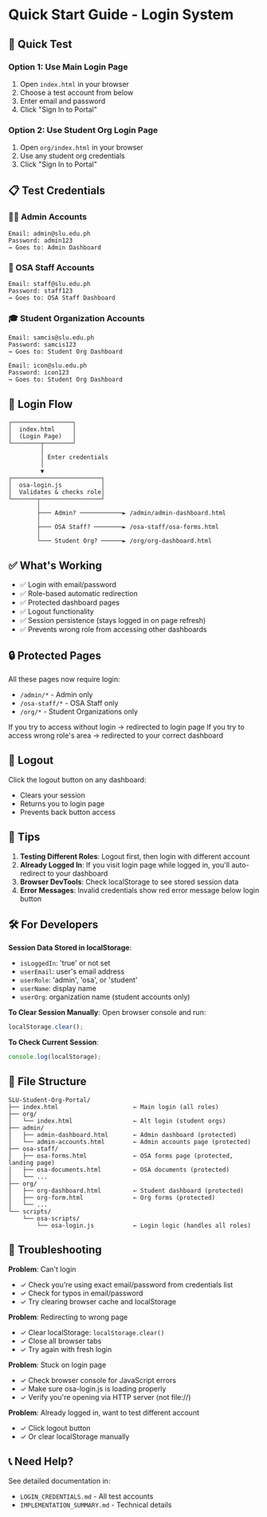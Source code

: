 # Quick Start Guide - Login System

## 🚀 Quick Test

### Option 1: Use Main Login Page
1. Open `index.html` in your browser
2. Choose a test account from below
3. Enter email and password
4. Click "Sign In to Portal"

### Option 2: Use Student Org Login Page
1. Open `org/index.html` in your browser
2. Use any student org credentials
3. Click "Sign In to Portal"

## 📋 Test Credentials

### 👨‍💼 Admin Accounts
```
Email: admin@slu.edu.ph
Password: admin123
→ Goes to: Admin Dashboard
```

### 👔 OSA Staff Accounts
```
Email: staff@slu.edu.ph
Password: staff123
→ Goes to: OSA Staff Dashboard
```

### 🎓 Student Organization Accounts
```
Email: samcis@slu.edu.ph
Password: samcis123
→ Goes to: Student Org Dashboard

Email: icon@slu.edu.ph
Password: icon123
→ Goes to: Student Org Dashboard
```

## 🔄 Login Flow

```
┌─────────────────┐
│  index.html     │
│  (Login Page)   │
└────────┬────────┘
         │
         │ Enter credentials
         │
         ▼
┌─────────────────────────┐
│  osa-login.js           │
│  Validates & checks role│
└───────┬─────────────────┘
        │
        ├─── Admin? ────────────► /admin/admin-dashboard.html
        │
        ├─── OSA Staff? ────────► /osa-staff/osa-forms.html
        │
        └─── Student Org? ──────► /org/org-dashboard.html
```

## ✅ What's Working

- ✅ Login with email/password
- ✅ Role-based automatic redirection
- ✅ Protected dashboard pages
- ✅ Logout functionality
- ✅ Session persistence (stays logged in on page refresh)
- ✅ Prevents wrong role from accessing other dashboards

## 🔒 Protected Pages

All these pages now require login:
- `/admin/*` - Admin only
- `/osa-staff/*` - OSA Staff only  
- `/org/*` - Student Organizations only

If you try to access without login → redirected to login page
If you try to access wrong role's area → redirected to your correct dashboard

## 🚪 Logout

Click the logout button on any dashboard:
- Clears your session
- Returns you to login page
- Prevents back button access

## 🎯 Tips

1. **Testing Different Roles**: Logout first, then login with different account
2. **Already Logged In**: If you visit login page while logged in, you'll auto-redirect to your dashboard
3. **Browser DevTools**: Check localStorage to see stored session data
4. **Error Messages**: Invalid credentials show red error message below login button

## 🛠️ For Developers

**Session Data Stored in localStorage**:
- `isLoggedIn`: 'true' or not set
- `userEmail`: user's email address
- `userRole`: 'admin', 'osa', or 'student'
- `userName`: display name
- `userOrg`: organization name (student accounts only)

**To Clear Session Manually**:
Open browser console and run:
```javascript
localStorage.clear();
```

**To Check Current Session**:
```javascript
console.log(localStorage);
```

## 📁 File Structure

```
SLU-Student-Org-Portal/
├── index.html                     ← Main login (all roles)
├── org/
│   └── index.html                 ← Alt login (student orgs)
├── admin/
│   ├── admin-dashboard.html       ← Admin dashboard (protected)
│   └── admin-accounts.html        ← Admin accounts page (protected)
├── osa-staff/
│   ├── osa-forms.html             ← OSA forms page (protected, landing page)
│   ├── osa-documents.html         ← OSA documents (protected)
│   └── ...
├── org/
│   ├── org-dashboard.html         ← Student dashboard (protected)
│   ├── org-form.html              ← Org forms (protected)
│   └── ...
└── scripts/
    └── osa-scripts/
        └── osa-login.js           ← Login logic (handles all roles)
```

## 🐛 Troubleshooting

**Problem**: Can't login
- ✓ Check you're using exact email/password from credentials list
- ✓ Check for typos in email/password
- ✓ Try clearing browser cache and localStorage

**Problem**: Redirecting to wrong page
- ✓ Clear localStorage: `localStorage.clear()`
- ✓ Close all browser tabs
- ✓ Try again with fresh login

**Problem**: Stuck on login page
- ✓ Check browser console for JavaScript errors
- ✓ Make sure osa-login.js is loading properly
- ✓ Verify you're opening via HTTP server (not file://)

**Problem**: Already logged in, want to test different account
- ✓ Click logout button
- ✓ Or clear localStorage manually

## 📞 Need Help?

See detailed documentation in:
- `LOGIN_CREDENTIALS.md` - All test accounts
- `IMPLEMENTATION_SUMMARY.md` - Technical details
